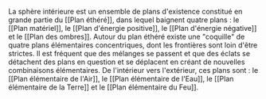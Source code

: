 La sphère intérieure est un ensemble de plans d'existence constitué en grande partie du [[Plan éthéré]], dans lequel baignent quatre plans : le [[Plan matériel]], le [[Plan d'énergie positive]], le [[Plan d'énergie négative]] et le [[Plan des ombres]].
Autour du plan éthéré existe une "coquille" de quatre plans élémentaires concentriques, dont les frontières sont loin d'être strictes. Il est fréquent que des mélanges se passent et que des éclats se détachent des plans en question et se déplacent en créant de nouvelles combinaisons élémentaires.
De l'intérieur vers l'extérieur, ces plans sont : le [[Plan élémentaire de l'Air]], le [[Plan élémentaire de l'Eau]], le [[Plan élémentaire de la Terre]] et le [[Plan élémentaire du Feu]].